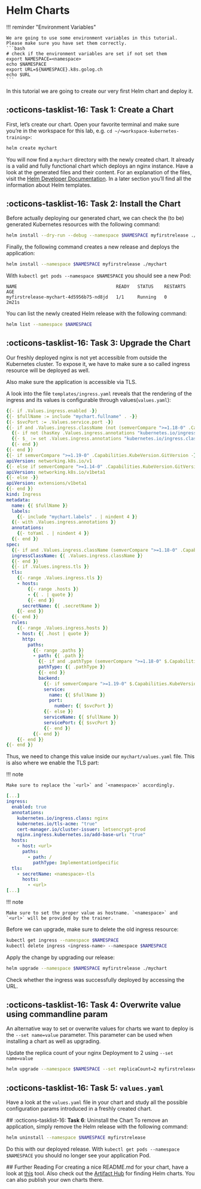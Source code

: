 # Helm Charts

!!! reminder "Environment Variables"

    We are going to use some environment variables in this tutorial. Please make sure you have set them correctly.
    ```bash
    # check if the environment variables are set if not set them
    export NAMESPACE=<namespace>
    echo $NAMESPACE
    export URL=${NAMESPACE}.k8s.golog.ch
    echo $URL
    ```

In this tutorial we are going to create our very first Helm chart and deploy it.

## :octicons-tasklist-16: **Task 1**: Create a Chart
First, let’s create our chart. Open your favorite terminal and make sure you’re in the workspace for this lab, e.g. `cd ~/<workspace-kubernetes-training>`:

```bash
helm create mychart
```

You will now find a `mychart` directory with the newly created chart. It already is a valid and fully functional chart which deploys an nginx instance. Have a look at the generated files and their content. For an explanation of the files, visit the [Helm Developer Documentation](https://docs.helm.sh/developing_charts/#the-chart-file-structure). In a later section you’ll find all the information about Helm templates.

## :octicons-tasklist-16: **Task 2**: Install the Chart
Before actually deploying our generated chart, we can check the (to be) generated Kubernetes resources with the following command:

```bash
helm install --dry-run --debug --namespace $NAMESPACE myfirstrelease ./mychart
```

Finally, the following command creates a new release and deploys the application:

```bash
helm install --namespace $NAMESPACE myfirstrelease ./mychart
```

With `kubectl get pods --namespace $NAMESPACE` you should see a new Pod:

```
NAME                                     READY   STATUS    RESTARTS   AGE
myfirstrelease-mychart-4d5956b75-nd8jd   1/1     Running   0          2m21s
```

You can list the newly created Helm release with the following command:

```bash
helm list --namespace $NAMESPACE
```

## :octicons-tasklist-16: **Task 3**: Upgrade the Chart
Our freshly deployed nginx is not yet accessible from outside the Kubernetes cluster. To expose it, we have to make sure a so called ingress resource will be deployed as well.

Also make sure the application is accessible via TLS.

A look into the file `templates/ingress.yaml` reveals that the rendering of the ingress and its values is configurable through values(`values.yaml`):

```yaml
{{- if .Values.ingress.enabled -}}
{{- $fullName := include "mychart.fullname" . -}}
{{- $svcPort := .Values.service.port -}}
{{- if and .Values.ingress.className (not (semverCompare ">=1.18-0" .Capabilities.KubeVersion.GitVersion)) }}
  {{- if not (hasKey .Values.ingress.annotations "kubernetes.io/ingress.class") }}
  {{- $_ := set .Values.ingress.annotations "kubernetes.io/ingress.class" .Values.ingress.className}}
  {{- end }}
{{- end }}
{{- if semverCompare ">=1.19-0" .Capabilities.KubeVersion.GitVersion -}}
apiVersion: networking.k8s.io/v1
{{- else if semverCompare ">=1.14-0" .Capabilities.KubeVersion.GitVersion -}}
apiVersion: networking.k8s.io/v1beta1
{{- else -}}
apiVersion: extensions/v1beta1
{{- end }}
kind: Ingress
metadata:
  name: {{ $fullName }}
  labels:
    {{- include "mychart.labels" . | nindent 4 }}
  {{- with .Values.ingress.annotations }}
  annotations:
    {{- toYaml . | nindent 4 }}
  {{- end }}
spec:
  {{- if and .Values.ingress.className (semverCompare ">=1.18-0" .Capabilities.KubeVersion.GitVersion) }}
  ingressClassName: {{ .Values.ingress.className }}
  {{- end }}
  {{- if .Values.ingress.tls }}
  tls:
    {{- range .Values.ingress.tls }}
    - hosts:
        {{- range .hosts }}
        - {{ . | quote }}
        {{- end }}
      secretName: {{ .secretName }}
    {{- end }}
  {{- end }}
  rules:
    {{- range .Values.ingress.hosts }}
    - host: {{ .host | quote }}
      http:
        paths:
          {{- range .paths }}
          - path: {{ .path }}
            {{- if and .pathType (semverCompare ">=1.18-0" $.Capabilities.KubeVersion.GitVersion) }}
            pathType: {{ .pathType }}
            {{- end }}
            backend:
              {{- if semverCompare ">=1.19-0" $.Capabilities.KubeVersion.GitVersion }}
              service:
                name: {{ $fullName }}
                port:
                  number: {{ $svcPort }}
              {{- else }}
              serviceName: {{ $fullName }}
              servicePort: {{ $svcPort }}
              {{- end }}
          {{- end }}
    {{- end }}
{{- end }}
```

Thus, we need to change this value inside our `mychart/values.yaml` file. This is also where we enable the TLS part:

!!! note

    Make sure to replace the `<url>` and `<namespace>` accordingly.

```yaml
[...]
ingress:
  enabled: true
  annotations:
    kubernetes.io/ingress.class: nginx
    kubernetes.io/tls-acme: "true"
    cert-manager.io/cluster-issuer: letsencrypt-prod
    nginx.ingress.kubernetes.io/add-base-url: "true"
  hosts:
    - host: <url>
      paths:
        - path: /
          pathType: ImplementationSpecific
  tls:
    - secretName: <namespace>-tls
      hosts:
        - <url>
[...]
```

!!! note

    Make sure to set the proper value as hostname. `<namespace>` and `<url>` will be provided by the trainer.

Before we can upgrade, make sure to delete the old ingress resource:

```bash
kubectl get ingress --namespace $NAMESPACE
kubectl delete ingress <ingress-name> --namespace $NAMESPACE
```

Apply the change by upgrading our release:

```bash
helm upgrade --namespace $NAMESPACE myfirstrelease ./mychart
```

Check whether the ingress was successfully deployed by accessing the URL.

## :octicons-tasklist-16: **Task 4**: Overwrite value using commandline param

An alternative way to set or overwrite values for charts we want to deploy is the `--set name=value` parameter. This parameter can be used when installing a chart as well as upgrading.

Update the replica count of your nginx Deployment to 2 using `--set name=value`

```bash
helm upgrade --namespace $NAMESPACE --set replicaCount=2 myfirstrelease ./mychart
```

## :octicons-tasklist-16: **Task 5**: `values.yaml`
Have a look at the `values.yaml` file in your chart and study all the possible configuration params introduced in a freshly created chart.

## :octicons-tasklist-16: **Task 6**: Uninstall the Chart
To remove an application, simply remove the Helm release with the following command:

```bash
helm uninstall --namespace $NAMESPACE myfirstrelease
```

Do this with our deployed release. With `kubectl get pods --namespace $NAMESPACE` you should no longer see your application Pod.


## Further Reading
For creating a nice README.md for your chart, have a look at [this](https://github.com/norwoodj/helm-docs) tool.
Also check out the [Artifact Hub](https://artifacthub.io/) for finding Helm charts. You can also publish your own charts there.
